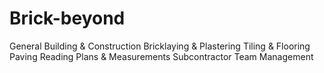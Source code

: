 # Brick-beyond
General Building & Construction 
Bricklaying & Plastering 
Tiling & Flooring 
Paving
Reading Plans & Measurements
Subcontractor Team Management
